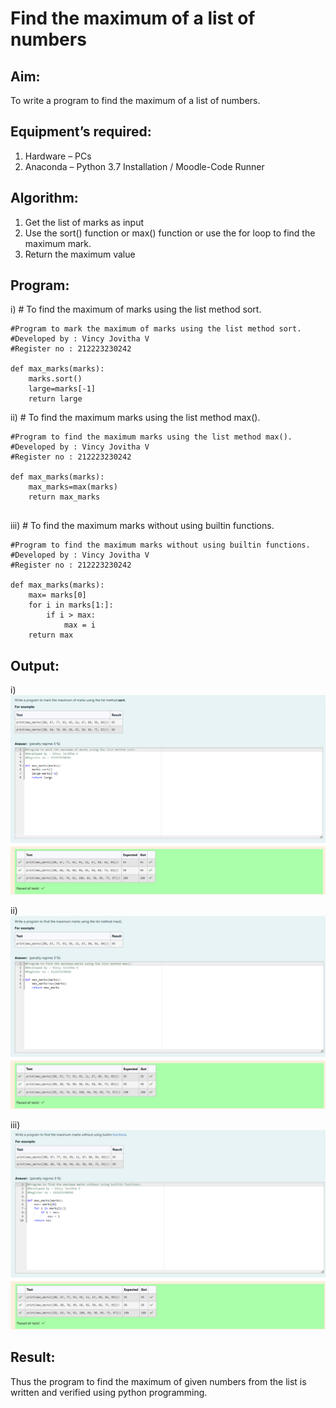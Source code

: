 # Find the maximum of a list of numbers
## Aim:
To write a program to find the maximum of a list of numbers.
## Equipment’s required:
1.	Hardware – PCs
2.	Anaconda – Python 3.7 Installation / Moodle-Code Runner
## Algorithm:
1.	Get the list of marks as input
2.	Use the sort() function or max() function or use the for loop to find the maximum mark.
3.	Return the maximum value
## Program:

i)	# To find the maximum of marks using the list method sort.
```
#Program to mark the maximum of marks using the list method sort.
#Developed by : Vincy Jovitha V
#Register no : 212223230242

def max_marks(marks):
    marks.sort()
    large=marks[-1]
    return large

```

ii)	# To find the maximum marks using the list method max().
```
#Program to find the maximum marks using the list method max().
#Developed by : Vincy Jovitha V
#Register no : 212223230242

def max_marks(marks):
    max_marks=max(marks)
    return max_marks


```

iii) # To find the maximum marks without using builtin functions.
```
#Program to find the maximum marks without using builtin functions.
#Developed by : Vincy Jovitha V
#Register no : 212223230242

def max_marks(marks):
    max= marks[0]
    for i in marks[1:]:
        if i > max:
            max = i
    return max

```


## Output:
i)
![alt text](exp6i.png)

ii)
![alt text](exp6ii.png)

iii)
![alt text](exp6iii.png)

## Result:
Thus the program to find the maximum of given numbers from the list is written and verified using python programming.
